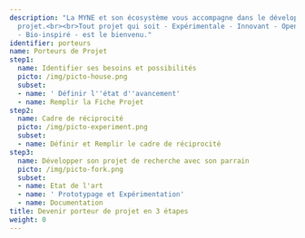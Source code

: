 ```yaml
---
description: "La MYNE et son écosystème vous accompagne dans le développement de votre
  projet.<br><br>Tout projet qui soit - Expérimentale - Innovant - Open Source - Durable
  - Bio-inspiré - est le bienvenu."
identifier: porteurs
name: Porteurs de Projet
step1:
  name: Identifier ses besoins et possibilités
  picto: /img/picto-house.png
  subset:
  - name: ' Définir l''état d''avancement'
  - name: Remplir la Fiche Projet
step2:
  name: Cadre de réciprocité
  picto: /img/picto-experiment.png
  subset:
  - name: Définir et Remplir le cadre de réciprocité
step3:
  name: Développer son projet de recherche avec son parrain
  picto: /img/picto-fork.png
  subset:
  - name: Etat de l'art
  - name: ' Prototypage et Expérimentation'
  - name: Documentation
title: Devenir porteur de projet en 3 étapes
weight: 0
---
```

